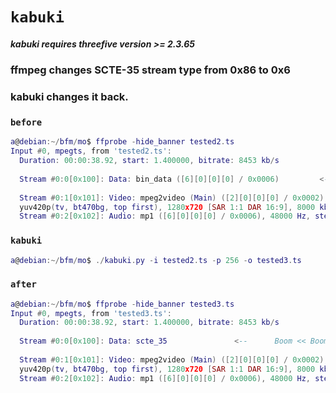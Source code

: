 # `kabuki`
##### _kabuki requires threefive version >= 2.3.65_ 

### ffmpeg changes SCTE-35 stream type from 0x86 to 0x6
### kabuki changes it back.

### `before`
```lua
a@debian:~/bfm/mo$ ffprobe -hide_banner tested2.ts
Input #0, mpegts, from 'tested2.ts':
  Duration: 00:00:38.92, start: 1.400000, bitrate: 8453 kb/s
 
  Stream #0:0[0x100]: Data: bin_data ([6][0][0][0] / 0x0006)         <-- Boo, hiss.
  
  Stream #0:1[0x101]: Video: mpeg2video (Main) ([2][0][0][0] / 0x0002), 
  yuv420p(tv, bt470bg, top first), 1280x720 [SAR 1:1 DAR 16:9], 8000 kb/s, 50 fps, 50 tbr, 90k tbn
  Stream #0:2[0x102]: Audio: mp1 ([6][0][0][0] / 0x0006), 48000 Hz, stereo, s16p, 256 kb/s

```
### `kabuki`
```lua
a@debian:~/bfm/mo$ ./kabuki.py -i tested2.ts -p 256 -o tested3.ts
```
### `after`
```lua
a@debian:~/bfm/mo$ ffprobe -hide_banner tested3.ts
Input #0, mpegts, from 'tested3.ts':
  Duration: 00:00:38.92, start: 1.400000, bitrate: 8453 kb/s
 
  Stream #0:0[0x100]: Data: scte_35               <--      Boom << Boom.
  
  Stream #0:1[0x101]: Video: mpeg2video (Main) ([2][0][0][0] / 0x0002), 
  yuv420p(tv, bt470bg, top first), 1280x720 [SAR 1:1 DAR 16:9], 8000 kb/s, 50 fps, 50 tbr, 90k tbn
  Stream #0:2[0x102]: Audio: mp1 ([6][0][0][0] / 0x0006), 48000 Hz, stereo, s16p, 256 kb/s

```

